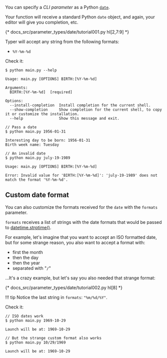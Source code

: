 You can specify a *CLI parameter* as a Python <a href="https://docs.python.org/3/library/datetime.html" class="external-link" target="_blank">`date`</a>.

Your function will receive a standard Python `date` object, and again, your editor will give you completion, etc.

{* docs_src/parameter_types/date/tutorial001.py hl[2,7:9] *}

Typer will accept any string from the following formats:

* `%Y-%m-%d`

Check it:

<div class="termy">

```console
$ python main.py --help

Usage: main.py [OPTIONS] BIRTH:[%Y-%m-%d]

Arguments:
  BIRTH:[%Y-%m-%d]  [required]

Options:
  --install-completion  Install completion for the current shell.
  --show-completion     Show completion for the current shell, to copy it or customize the installation.
  --help                Show this message and exit.

// Pass a date
$ python main.py 1956-01-31

Interesting day to be born: 1956-01-31
Birth week name: Tuesday

// An invalid date
$ python main.py july-19-1989

Usage: main.py [OPTIONS] BIRTH:[%Y-%m-%d]

Error: Invalid value for 'BIRTH:[%Y-%m-%d]': 'july-19-1989' does not match the format '%Y-%m-%d'.
```

</div>

## Custom date format

You can also customize the formats received for the `date` with the `formats` parameter.

`formats` receives a list of strings with the date formats that would be passed to <a href="https://docs.python.org/3/library/datetime.html#datetime.date.strftime" class="external-link" target="_blank">datetime.strptime()</a>.

For example, let's imagine that you want to accept an ISO formatted date, but for some strange reason, you also want to accept a format with:

* first the month
* then the day
* then the year
* separated with "`/`"

...It's a crazy example, but let's say you also needed that strange format:

{* docs_src/parameter_types/date/tutorial002.py hl[8] *}

!!! tip
    Notice the last string in `formats`: `"%m/%d/%Y"`.

Check it:

<div class="termy">

```console
// ISO dates work
$ python main.py 1969-10-29

Launch will be at: 1969-10-29

// But the strange custom format also works
$ python main.py 10/29/1969

Launch will be at: 1969-10-29
```

</div>

